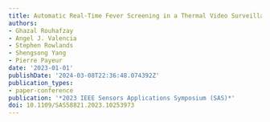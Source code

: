 ```yaml
---
title: Automatic Real-Time Fever Screening in a Thermal Video Surveillance System
authors:
- Ghazal Rouhafzay
- Angel J. Valencia
- Stephen Rowlands
- Shengsong Yang
- Pierre Payeur
date: '2023-01-01'
publishDate: '2024-03-08T22:36:48.074392Z'
publication_types:
- paper-conference
publication: '*2023 IEEE Sensors Applications Symposium (SAS)*'
doi: 10.1109/SAS58821.2023.10253973
---
```

